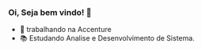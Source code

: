 ### Oi, Seja bem vindo! 👋

- 💼 trabalhando na Accenture
- 📚 Estudando 
Analise e Desenvolvimento de Sistema.
